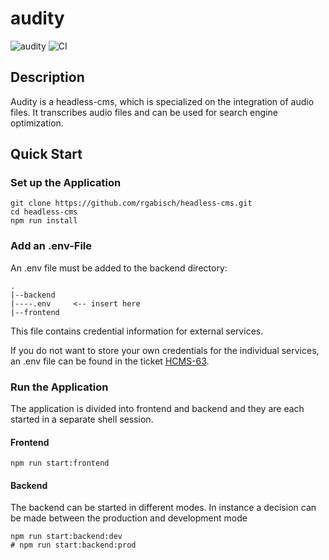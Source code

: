 # audity
![audity](https://user-images.githubusercontent.com/20666195/87147241-8df49000-c2ac-11ea-9216-ac3312627aa5.png)
![CI](https://github.com/rgabisch/headless-cms/workflows/CI/badge.svg)
## Description
Audity is a headless-cms, which is specialized on the integration of audio files. It transcribes audio files and can be used for search engine optimization. 
## Quick Start
### Set up the Application
```shell script
git clone https://github.com/rgabisch/headless-cms.git
cd headless-cms
npm run install
```

### Add an .env-File

An .env file must be added to the backend directory:

```
.
|--backend
|----.env     <-- insert here
|--frontend
```

This file contains credential information for external services. 

If you do not want to store your own credentials for the individual services, an .env file can be found in the ticket [HCMS-63](https://headless-cms.atlassian.net/browse/HCMS-63).

### Run the Application
The application is divided into frontend and backend and they are each started in a separate shell session.

#### Frontend
```shell script
npm run start:frontend
```

#### Backend
The backend can be started in different modes. In instance a decision can be made between the production and development mode

```shell script
npm run start:backend:dev
# npm run start:backend:prod
```
